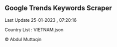 

## Google Trends Keywords Scraper 
 
Last Update 25-01-2023 , 07:20:16

Country List :
VIETNAM.json



© Abdul Muttaqin 
